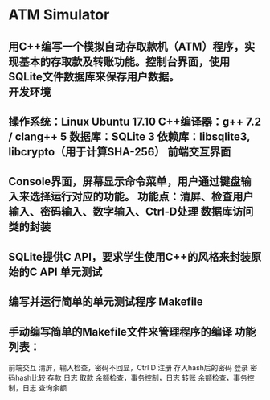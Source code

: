 ATM Simulator<br>
====
用C++编写一个模拟自动存取款机（ATM）程序，实现基本的存取款及转账功能。控制台界面，使用SQLite文件数据库来保存用户数据。<br>
开发环境  
------
操作系统：Linux Ubuntu 17.10
C++编译器：g++ 7.2 / clang++ 5
数据库：SQLite 3
依赖库：libsqlite3, libcrypto（用于计算SHA-256）
前端交互界面
------
Console界面，屏幕显示命令菜单，用户通过键盘输入来选择运行对应的功能。
功能点：清屏、检查用户输入、密码输入、数字输入、Ctrl-D处理
数据库访问类的封装
------
SQLite提供C API，要求学生使用C++的风格来封装原始的C API
单元测试
------
编写并运行简单的单元测试程序
Makefile
------
手动编写简单的Makefile文件来管理程序的编译
功能列表：
------
前端交互	清屏，输入检查，密码不回显，Ctrl D
注册	存入hash后的密码
登录	密码hash比较
存款	日志
取款	余额检查，事务控制，日志
转账	余额检查，事务控制，日志
查询余额	


